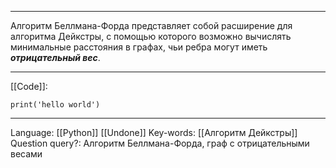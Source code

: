 ___
Алгоритм Беллмана-Форда представляет собой расширение для алгоритма Дейкстры, с помощью которого возможно вычислять минимальные расстояния в графах, чьи ребра могут иметь ***отрицательный вес***. 
___
[[Code]]:
```
print('hello world')
```
___
Language: [[Python]] [[Undone]]
Key-words:  [[Алгоритм Дейкстры]]
Question query?: Алгоритм Беллмана-Форда, граф с отрицательными весами